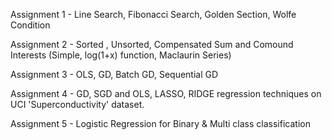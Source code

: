 
Assignment 1 - Line Search, Fibonacci Search, Golden Section, Wolfe Condition

Assignment 2 - Sorted , Unsorted, Compensated Sum and Comound Interests (Simple, log(1+x) function, Maclaurin Series)

Assignment 3 - OLS, GD, Batch GD, Sequential GD

Assignment 4 - GD, SGD and OLS, LASSO, RIDGE regression techniques on UCI 'Superconductivity' dataset.

Assignment 5 - Logistic Regression for Binary & Multi class classification
